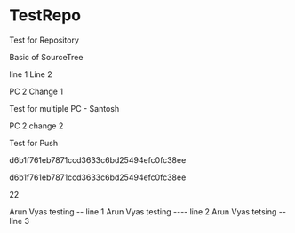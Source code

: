 # TestRepo
Test for Repository


Basic of SourceTree

line 1
Line 2

PC 2 Change 1

Test for multiple PC - Santosh

PC 2 change 2

Test for Push

d6b1f761eb7871ccd3633c6bd25494efc0fc38ee

d6b1f761eb7871ccd3633c6bd25494efc0fc38ee

22


Arun Vyas testing -- line 1
Arun Vyas testing  ---- line 2
Arun Vyas tetsing -- line 3